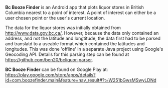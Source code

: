 <b>Bc Booze Finder</b> is an Android app that plots liquor stores in British Columbia nearest to a point of interest. A point of interest can either be a user chosen point or the user's current location.

The data for the liquor stores was initially obtained from http://www.data.gov.bc.ca/. However, because the data only contained an address, and not the latitude and longtitude, the data first had to be parsed and translatd to a useable format which contained the latitudes and longitudes. This was done 'offline' in a separate Java project using Google's Geocoding API. Details for this parsing step can be found at https://github.com/ben20/bcliquor-parser.

<b>BC Booze Finder</b> can be found on Google Play at:
https://play.google.com/store/apps/details?id=com.boozefinder.main&feature=nav_result#?t=W251bGwsMSwyLDNd






